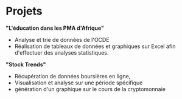 # Projets

**"L'éducation dans les PMA d'Afrique"**
- Analyse et trie de données de l'OCDE
- Réalisation de tableaux de données et graphiques sur Excel afin d'effectuer des analyses statistiques.

**"Stock Trends"**
- Récupération de données boursières en ligne,
- Visualisation et analyse sur une période spécifique
- génération d'un graphique sur le cours de la cryptomonnaie
